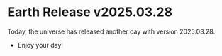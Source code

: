 # Earth Release v2025.03.28
Today, the universe has released another day with version 2025.03.28.
- Enjoy your day!

